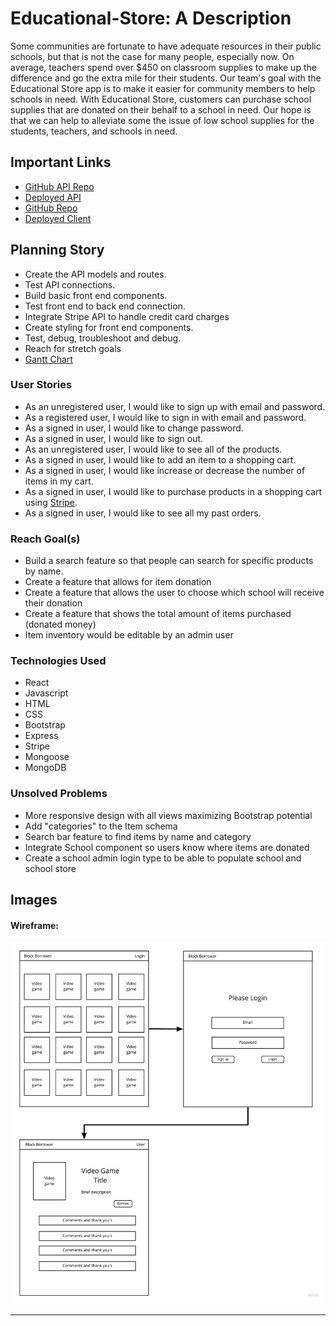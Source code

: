 # Educational-Store: A Description

Some communities are fortunate to have adequate resources in their public schools, but that is not the case for many people, especially now. On average, teachers spend over $450 on classroom supplies to make up the difference and go the extra mile for their students. Our team's goal with the Educational Store app is to make it easier for community members to help schools in need. With Educational Store, customers can purchase school supplies that are donated on their behalf to a school in need. Our hope is that we can help to alleviate some the issue of low school supplies for the students, teachers, and schools in need.

## Important Links

- [GitHub API Repo](https://github.com/worldwide-coders/educational-store-api)
- [Deployed API](https://thawing-basin-32932.herokuapp.com)
- [GitHub Repo](https://github.com/worldwide-coders/educational-store)
- [Deployed Client](https://sebastian-chang.github.io/block-share)

## Planning Story

- Create the API models and routes.
- Test API connections.
- Build basic front end components.
- Test front end to back end connection.
- Integrate Stripe API to handle credit card charges
- Create styling for front end components.
- Test, debug, troubleshoot and debug.
- Reach for stretch goals
- [Gantt Chart](https://docs.google.com/spreadsheets/d/1xvZ6CXHSKE_Q4nan2bH51XatrNw7pyXpcjKPrnNClT8/edit?usp=sharing)

### User Stories

- As an unregistered user, I would like to sign up with email and password.
- As a registered user, I would like to sign in with email and password.
- As a signed in user, I would like to change password.
- As a signed in user, I would like to sign out.
- As an unregistered user, I would like to see all of the products.
- As a signed in user, I would like to add an item to a shopping cart.
- As a signed in user, I would like increase or decrease the number of items in my cart.
- As a signed in user, I would like to purchase products in a shopping cart
  using [Stripe](https://stripe.com/docs/checkout).
- As a signed in user, I would like to see all my past orders.

### Reach Goal(s)
- Build a search feature so that people can search for specific products by name.
- Create a feature that allows for item donation
- Create a feature that allows the user to choose which school will receive their donation
- Create a feature that shows the total amount of items purchased (donated money)
- Item inventory would be editable by an admin user

### Technologies Used

- React
- Javascript
- HTML
- CSS
- Bootstrap
- Express
- Stripe
- Mongoose
- MongoDB

### Unsolved Problems
- More responsive design with all views maximizing Bootstrap potential
- Add "categories" to the Item schema
- Search bar feature to find items by name and category
- Integrate School component so users know where items are donated
- Create a school admin login type to be able to populate school and school store

## Images

#### Wireframe:

![wireframe](https://github.com/sebastian-chang/block-share/blob/master/public/images/Block-Share-Wireframe.jpg)

---
